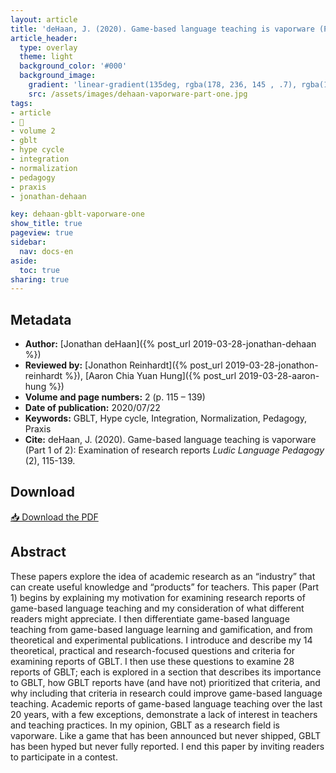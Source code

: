 ```yaml
---
layout: article
title: 'deHaan, J. (2020). Game-based language teaching is vaporware (Part 1 of 2): Examination of research reports'
article_header:
  type: overlay
  theme: light
  background_color: '#000'
  background_image:
    gradient: 'linear-gradient(135deg, rgba(178, 236, 145 , .7), rgba(147, 81, 182, .7))'
    src: /assets/images/dehaan-vaporware-part-one.jpg
tags:
- article
- 📔
- volume 2
- gblt
- hype cycle
- integration
- normalization
- pedagogy
- praxis
- jonathan-dehaan

key: dehaan-gblt-vaporware-one
show_title: true
pageview: true
sidebar:
  nav: docs-en
aside:
  toc: true
sharing: true
---
```




<!--more-->

## Metadata

- **Author:** [Jonathan deHaan]({% post_url 2019-03-28-jonathan-dehaan %})
- **Reviewed by:** [Jonathon Reinhardt]({% post_url 2019-03-28-jonathon-reinhardt %}), [Aaron Chia Yuan Hung]({% post_url 2019-03-28-aaron-hung %})
- **Volume and page numbers:** 2 (p. 115 – 139)
- **Date of publication:** 2020/07/22
- **Keywords:** GBLT, Hype cycle, Integration, Normalization, Pedagogy, Praxis
- **Cite:** deHaan, J. (2020). Game-based language teaching is vaporware (Part 1 of 2): Examination of research reports *Ludic Language Pedagogy* (2), 115-139.

## Download

<a class="button button--action button--rounded button--lg" href="/assets/publication-pdfs/dehaan-vaporware-part-one.pdf"><i class="fas fa-file-download"></i> 📥 Download the PDF </a>

## Abstract

These papers explore the idea of academic research as an “industry” that can create useful knowledge and “products” for teachers. This paper (Part 1) begins by explaining my motivation for examining research reports of game-based language teaching and my consideration of what different readers might appreciate. I then differentiate game-based language teaching from game-based language learning and gamification, and from theoretical and experimental publications. I introduce and describe my 14 theoretical, practical and research-focused questions and criteria for examining reports of GBLT. I then use these questions to examine 28 reports of GBLT; each is explored in a section that describes its importance to GBLT, how GBLT reports have (and have not) prioritized that criteria, and why including that criteria in research could improve game-based language teaching. Academic reports of game-based language teaching over the last 20 years, with a few exceptions, demonstrate a lack of interest in teachers and teaching practices. In my opinion, GBLT as a research field is vaporware. Like a game that has been announced but never shipped, GBLT has been hyped but never fully reported. I end this paper by inviting readers to participate in a contest.